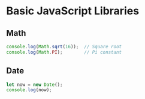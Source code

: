 # Basic JavaScript Libraries

## Math

```javascript
console.log(Math.sqrt(16));  // Square root
console.log(Math.PI);        // Pi constant
```

## Date

```javascript
let now = new Date();
console.log(now);
```


